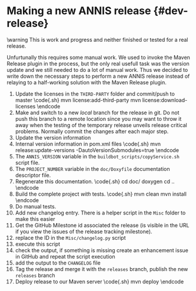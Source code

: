 Making a new ANNIS release  {#dev-release}
==========================

\warning
This is work and progress and neither finished or tested for a real release.

Unfurtunally this requires some manual work. We used to invoke the Maven Release plugin in the process, 
but the only real usefull task was the version update and we still needed to do a lot of manual work.
Thus we decided to write down the necessary steps to perform a new ANNIS release instead of
relaying to a half-working solution with the Maven Release plugin.

1. Update the licenses in the `THIRD-PARTY` folder and commit/push to master
\code{.sh}
mvn license:add-third-party
mvn license:download-licenses
\endcode
2. Make and switch to a new *local* branch for the release in git. Do not push this branch to a remote location since you may want to throw 
   it away when the testing of the temporary release unveils release critical problems.
   Normally commit the changes after each major step.
3. Update the version information
  1. Internal version information in pom.xml files
\code{.sh}
mvn release:update-versions -DautoVersionSubmodules=true
\endcode
  2. The `ANNIS_VERSION` variable in the `buildbot_scripts/copyService.sh` script file.
  3. The `PROJECT_NUMBER` variable in the `doc/Doxyfile` documentation descriptor file.
4. Regenerate this documentation.
\code{.sh}
cd doc/
doxygen
cd ..
\endcode
5. Build the complete project *with* tests.
\code{.sh}
mvn clean
mvn install
\endcode
6. Do manual tests.
7. Add new changelog entry. There is a helper script in the `Misc` folder to make this easier
  1. Get the GitHub Milestone id associated the release (is visible in the URL if you view the issues of the release tracking milestone).
  2. replace the ID in the `Misc/changelog.py` script
  3. execute this script
  4. check the output, if something is missing create an enhancement issue in GitHub and repeat the script execution
  5. add the output to the `CHANGELOG` file
8. Tag the release and merge it with the `releases` branch, publish the new `releases` branch
9. Deploy release to our Maven server
\code{.sh}
mvn deploy
\endcode
